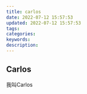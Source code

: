```yaml
---
title: carlos
date: 2022-07-12 15:57:53
updated: 2022-07-12 15:57:53
tags:
categories:
keywords:
description:
---
```


## Carlos
我叫Carlos
